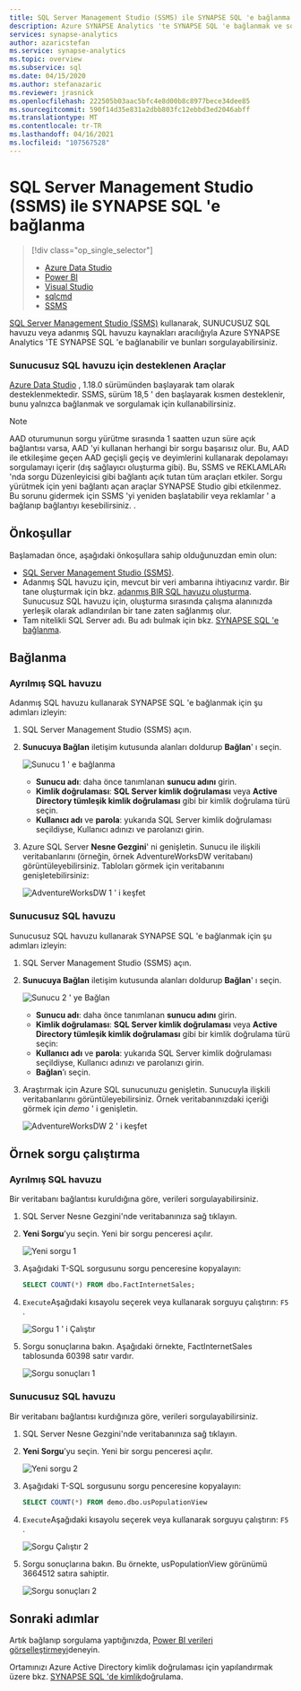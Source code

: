 ```yaml
---
title: SQL Server Management Studio (SSMS) ile SYNAPSE SQL 'e bağlanma
description: Azure SYNAPSE Analytics 'te SYNAPSE SQL 'e bağlanmak ve sorgulamak için SQL Server Management Studio (SSMS) kullanın.
services: synapse-analytics
author: azaricstefan
ms.service: synapse-analytics
ms.topic: overview
ms.subservice: sql
ms.date: 04/15/2020
ms.author: stefanazaric
ms.reviewer: jrasnick
ms.openlocfilehash: 222505b03aac5bfc4e8d00b8c8977bece34dee85
ms.sourcegitcommit: 590f14d35e831a2dbb803fc12ebbd3ed2046abff
ms.translationtype: MT
ms.contentlocale: tr-TR
ms.lasthandoff: 04/16/2021
ms.locfileid: "107567528"
---
```

# <a name="connect-to-synapse-sql-with-sql-server-management-studio-ssms"></a>SQL Server Management Studio (SSMS) ile SYNAPSE SQL 'e bağlanma
> [!div class="op_single_selector"]
> * [Azure Data Studio](get-started-azure-data-studio.md)
> * [Power BI](get-started-power-bi-professional.md)
> * [Visual Studio](../sql-data-warehouse/sql-data-warehouse-query-visual-studio.md?toc=/azure/synapse-analytics/toc.json&bc=/azure/synapse-analytics/breadcrumb/toc.json)
> * [sqlcmd](../sql/get-started-connect-sqlcmd.md)
> * [SSMS](get-started-ssms.md)
> 
> 

[SQL Server Management Studio (SSMS)](/sql/ssms/download-sql-server-management-studio-ssms) kullanarak, SUNUCUSUZ SQL havuzu veya adanmış SQL havuzu kaynakları aracılığıyla Azure SYNAPSE Analytics 'TE SYNAPSE SQL 'e bağlanabilir ve bunları sorgulayabilirsiniz. 

### <a name="supported-tools-for-serverless-sql-pool"></a>Sunucusuz SQL havuzu için desteklenen Araçlar

[Azure Data Studio](/sql/azure-data-studio/download-azure-data-studio) , 1.18.0 sürümünden başlayarak tam olarak desteklenmektedir. SSMS, sürüm 18,5 ' den başlayarak kısmen desteklenir, bunu yalnızca bağlanmak ve sorgulamak için kullanabilirsiniz.

> [!NOTE]
> AAD oturumunun sorgu yürütme sırasında 1 saatten uzun süre açık bağlantısı varsa, AAD 'yi kullanan herhangi bir sorgu başarısız olur. Bu, AAD ile etkileşime geçen AAD geçişli geçiş ve deyimlerini kullanarak depolamayı sorgulamayı içerir (dış sağlayıcı oluşturma gibi). Bu, SSMS ve REKLAMLARı 'nda sorgu Düzenleyicisi gibi bağlantı açık tutan tüm araçları etkiler. Sorgu yürütmek için yeni bağlantı açan araçlar SYNAPSE Studio gibi etkilenmez.
> Bu sorunu gidermek için SSMS 'yi yeniden başlatabilir veya reklamlar ' a bağlanıp bağlantıyı kesebilirsiniz. .
## <a name="prerequisites"></a>Önkoşullar

Başlamadan önce, aşağıdaki önkoşullara sahip olduğunuzdan emin olun:  

* [SQL Server Management Studio (SSMS)](/sql/ssms/download-sql-server-management-studio-ssms). 
* Adanmış SQL havuzu için, mevcut bir veri ambarına ihtiyacınız vardır. Bir tane oluşturmak için bkz. [adanmış BIR SQL havuzu oluşturma](../quickstart-create-sql-pool-portal.md). Sunucusuz SQL havuzu için, oluşturma sırasında çalışma alanınızda yerleşik olarak adlandırılan bir tane zaten sağlanmış olur. 
* Tam nitelikli SQL Server adı. Bu adı bulmak için bkz. [SYNAPSE SQL 'e bağlanma](connect-overview.md).

## <a name="connect"></a>Bağlanma

### <a name="dedicated-sql-pool"></a>Ayrılmış SQL havuzu

Adanmış SQL havuzu kullanarak SYNAPSE SQL 'e bağlanmak için şu adımları izleyin: 

1. SQL Server Management Studio (SSMS) açın. 
1. **Sunucuya Bağlan** iletişim kutusunda alanları doldurup **Bağlan**' ı seçin. 
  
    ![Sunucu 1 ' e bağlanma](../sql-data-warehouse/media/sql-data-warehouse-query-ssms/connect-object-explorer1.png)
   
   * **Sunucu adı**: daha önce tanımlanan **sunucu adını** girin.
   * **Kimlik doğrulaması**: **SQL Server kimlik doğrulaması** veya **Active Directory tümleşik kimlik doğrulaması** gibi bir kimlik doğrulama türü seçin.
   * **Kullanıcı adı** ve **parola**: yukarıda SQL Server kimlik doğrulaması seçildiyse, Kullanıcı adınızı ve parolanızı girin.

1. Azure SQL Server **Nesne Gezgini**' ni genişletin. Sunucu ile ilişkili veritabanlarını (örneğin, örnek AdventureWorksDW veritabanı) görüntüleyebilirsiniz. Tabloları görmek için veritabanını genişletebilirsiniz:
   
    ![AdventureWorksDW 1 ' i keşfet](../sql-data-warehouse/media/sql-data-warehouse-query-ssms/explore-tables.png)


### <a name="serverless-sql-pool"></a>Sunucusuz SQL havuzu

Sunucusuz SQL havuzu kullanarak SYNAPSE SQL 'e bağlanmak için şu adımları izleyin: 

1. SQL Server Management Studio (SSMS) açın.
1. **Sunucuya Bağlan** iletişim kutusunda alanları doldurup **Bağlan**' ı seçin. 
   
    ![Sunucu 2 ' ye Bağlan](./media/get-started-ssms/connect-object-explorer1.png)
   
   * **Sunucu adı**: daha önce tanımlanan **sunucu adını** girin.
   * **Kimlik doğrulaması**: **SQL Server kimlik doğrulaması** veya **Active Directory tümleşik kimlik doğrulaması** gibi bir kimlik doğrulama türü seçin:
   * **Kullanıcı adı** ve **parola**: yukarıda SQL Server kimlik doğrulaması seçildiyse, Kullanıcı adınızı ve parolanızı girin.
   * **Bağlan**’ı seçin.

4. Araştırmak için Azure SQL sunucunuzu genişletin. Sunucuyla ilişkili veritabanlarını görüntüleyebilirsiniz. Örnek veritabanınızdaki içeriği görmek için *demo* ' i genişletin.
   
    ![AdventureWorksDW 2 ' i keşfet](./media/get-started-ssms/explore-tables.png)


## <a name="run-a-sample-query"></a>Örnek sorgu çalıştırma

### <a name="dedicated-sql-pool"></a>Ayrılmış SQL havuzu

Bir veritabanı bağlantısı kuruldığına göre, verileri sorgulayabilirsiniz.

1. SQL Server Nesne Gezgini'nde veritabanınıza sağ tıklayın.
2. **Yeni Sorgu**’yu seçin. Yeni bir sorgu penceresi açılır.
   
    ![Yeni sorgu 1](../sql-data-warehouse/media/sql-data-warehouse-query-ssms/new-query.png)
3. Aşağıdaki T-SQL sorgusunu sorgu penceresine kopyalayın:
   
    ```sql
    SELECT COUNT(*) FROM dbo.FactInternetSales;
    ```
4. `Execute`Aşağıdaki kısayolu seçerek veya kullanarak sorguyu çalıştırın: `F5` .
   
    ![Sorgu 1 ' i Çalıştır](../sql-data-warehouse/media/sql-data-warehouse-query-ssms/execute-query.png)
5. Sorgu sonuçlarına bakın. Aşağıdaki örnekte, FactInternetSales tablosunda 60398 satır vardır.
   
    ![Sorgu sonuçları 1](../sql-data-warehouse/media/sql-data-warehouse-query-ssms/results.png)

### <a name="serverless-sql-pool"></a>Sunucusuz SQL havuzu

Bir veritabanı bağlantısı kurdığınıza göre, verileri sorgulayabilirsiniz.

1. SQL Server Nesne Gezgini'nde veritabanınıza sağ tıklayın.
2. **Yeni Sorgu**’yu seçin. Yeni bir sorgu penceresi açılır.
   
    ![Yeni sorgu 2](./media/get-started-ssms/new-query.png)
3. Aşağıdaki T-SQL sorgusunu sorgu penceresine kopyalayın:
   
    ```sql
    SELECT COUNT(*) FROM demo.dbo.usPopulationView
    ```
4. `Execute`Aşağıdaki kısayolu seçerek veya kullanarak sorguyu çalıştırın: `F5` .
   
    ![Sorgu Çalıştır 2](./media/get-started-ssms/execute-query.png)
5. Sorgu sonuçlarına bakın. Bu örnekte, usPopulationView görünümü 3664512 satıra sahiptir.
   
    ![Sorgu sonuçları 2](./media/get-started-ssms/results.png)

## <a name="next-steps"></a>Sonraki adımlar
Artık bağlanıp sorgulama yaptığınızda, [Power BI verileri görselleştirmeyi](get-started-power-bi-professional.md)deneyin.

Ortamınızı Azure Active Directory kimlik doğrulaması için yapılandırmak üzere bkz. [SYNAPSE SQL 'de kimlik](../sql-data-warehouse/sql-data-warehouse-authentication.md?toc=/azure/synapse-analytics/toc.json&bc=/azure/synapse-analytics/breadcrumb/toc.json)doğrulama.

